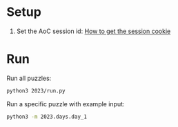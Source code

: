 

# Setup

1. Set the AoC session id: [How to get the session cookie](https://github.com/wimglenn/advent-of-code-wim/issues/1)


# Run

Run all puzzles:
```bash
python3 2023/run.py
```

Run a specific puzzle with example input:
```bash
python3 -m 2023.days.day_1
```
